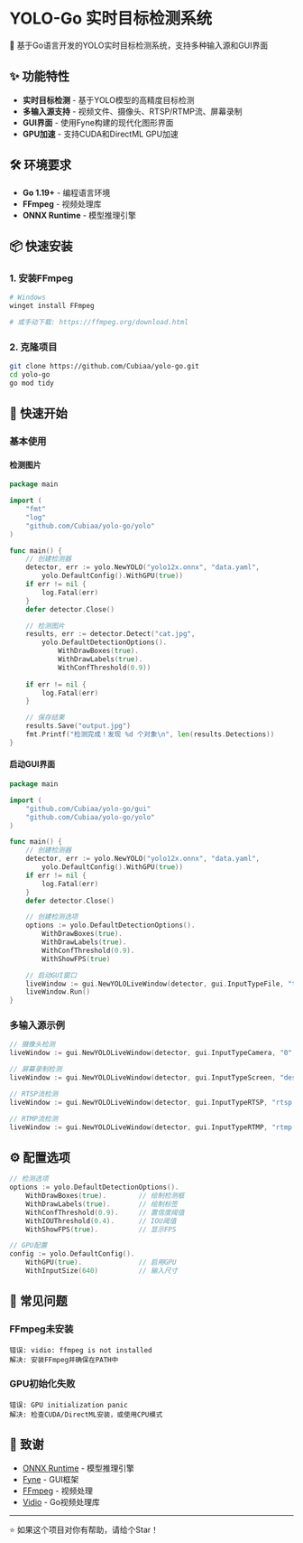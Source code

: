 # YOLO-Go 实时目标检测系统

🚀 基于Go语言开发的YOLO实时目标检测系统，支持多种输入源和GUI界面

## ✨ 功能特性

- **实时目标检测** - 基于YOLO模型的高精度目标检测
- **多输入源支持** - 视频文件、摄像头、RTSP/RTMP流、屏幕录制
- **GUI界面** - 使用Fyne构建的现代化图形界面
- **GPU加速** - 支持CUDA和DirectML GPU加速

## 🛠️ 环境要求

- **Go 1.19+** - 编程语言环境
- **FFmpeg** - 视频处理库
- **ONNX Runtime** - 模型推理引擎

## 📦 快速安装

### 1. 安装FFmpeg
```bash
# Windows
winget install FFmpeg

# 或手动下载: https://ffmpeg.org/download.html
```

### 2. 克隆项目
```bash
git clone https://github.com/Cubiaa/yolo-go.git
cd yolo-go
go mod tidy
```

## 🚀 快速开始

### 基本使用

#### 检测图片
```go
package main

import (
    "fmt"
    "log"
    "github.com/Cubiaa/yolo-go/yolo"
)

func main() {
    // 创建检测器
    detector, err := yolo.NewYOLO("yolo12x.onnx", "data.yaml", 
        yolo.DefaultConfig().WithGPU(true))
    if err != nil {
        log.Fatal(err)
    }
    defer detector.Close()

    // 检测图片
    results, err := detector.Detect("cat.jpg", 
        yolo.DefaultDetectionOptions().
            WithDrawBoxes(true).
            WithDrawLabels(true).
            WithConfThreshold(0.9))
    
    if err != nil {
        log.Fatal(err)
    }

    // 保存结果
    results.Save("output.jpg")
    fmt.Printf("检测完成！发现 %d 个对象\n", len(results.Detections))
}
```

#### 启动GUI界面
```go
package main

import (
    "github.com/Cubiaa/yolo-go/gui"
    "github.com/Cubiaa/yolo-go/yolo"
)

func main() {
    // 创建检测器
    detector, err := yolo.NewYOLO("yolo12x.onnx", "data.yaml", 
        yolo.DefaultConfig().WithGPU(true))
    if err != nil {
        log.Fatal(err)
    }
    defer detector.Close()

    // 创建检测选项
    options := yolo.DefaultDetectionOptions().
        WithDrawBoxes(true).
        WithDrawLabels(true).
        WithConfThreshold(0.9).
        WithShowFPS(true)

    // 启动GUI窗口
    liveWindow := gui.NewYOLOLiveWindow(detector, gui.InputTypeFile, "test.mp4", options)
    liveWindow.Run()
}
```

### 多输入源示例

```go
// 摄像头检测
liveWindow := gui.NewYOLOLiveWindow(detector, gui.InputTypeCamera, "0", options)

// 屏幕录制检测
liveWindow := gui.NewYOLOLiveWindow(detector, gui.InputTypeScreen, "desktop", options)

// RTSP流检测
liveWindow := gui.NewYOLOLiveWindow(detector, gui.InputTypeRTSP, "rtsp://192.168.1.100:554/stream", options)

// RTMP流检测
liveWindow := gui.NewYOLOLiveWindow(detector, gui.InputTypeRTMP, "rtmp://server.com/live/stream", options)
```

## ⚙️ 配置选项

```go
// 检测选项
options := yolo.DefaultDetectionOptions().
    WithDrawBoxes(true).        // 绘制检测框
    WithDrawLabels(true).       // 绘制标签
    WithConfThreshold(0.9).     // 置信度阈值
    WithIOUThreshold(0.4).      // IOU阈值
    WithShowFPS(true).          // 显示FPS

// GPU配置
config := yolo.DefaultConfig().
    WithGPU(true).              // 启用GPU
    WithInputSize(640)          // 输入尺寸
```

## 🔧 常见问题

### FFmpeg未安装
```
错误: vidio: ffmpeg is not installed
解决: 安装FFmpeg并确保在PATH中
```

### GPU初始化失败
```
错误: GPU initialization panic
解决: 检查CUDA/DirectML安装，或使用CPU模式
```

## 🙏 致谢

- [ONNX Runtime](https://onnxruntime.ai/) - 模型推理引擎
- [Fyne](https://fyne.io/) - GUI框架
- [FFmpeg](https://ffmpeg.org/) - 视频处理
- [Vidio](https://github.com/AlexEidt/Vidio) - Go视频处理库

---

⭐ 如果这个项目对你有帮助，请给个Star！
